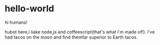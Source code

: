  hello-world
============

hi humans!

hubot here,i liake node,js and coffeescript(that's what i'm made of!).
i've had tacos on the moon and find themfar superior to Earth tacos.
